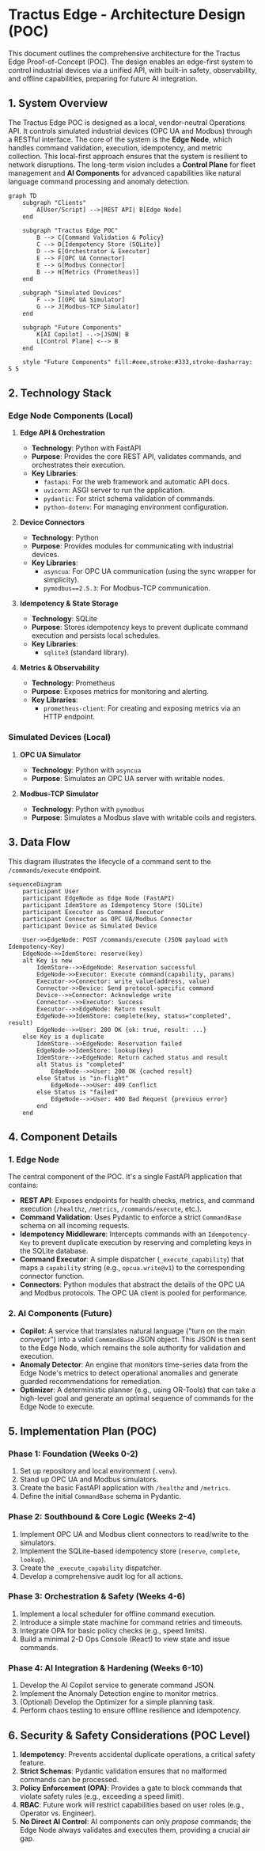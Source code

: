 # Tractus Edge - Architecture Design (POC)

This document outlines the comprehensive architecture for the Tractus Edge Proof-of-Concept (POC). The design enables an edge-first system to control industrial devices via a unified API, with built-in safety, observability, and offline capabilities, preparing for future AI integration.

## 1. System Overview

The Tractus Edge POC is designed as a local, vendor-neutral Operations API. It controls simulated industrial devices (OPC UA and Modbus) through a RESTful interface. The core of the system is the **Edge Node**, which handles command validation, execution, idempotency, and metric collection. This local-first approach ensures that the system is resilient to network disruptions. The long-term vision includes a **Control Plane** for fleet management and **AI Components** for advanced capabilities like natural language command processing and anomaly detection.

```mermaid
graph TD
    subgraph "Clients"
        A[User/Script] -->|REST API| B[Edge Node]
    end

    subgraph "Tractus Edge POC"
        B --> C{Command Validation & Policy}
        C --> D[Idempotency Store (SQLite)]
        D --> E[Orchestrator & Executor]
        E --> F[OPC UA Connector]
        E --> G[Modbus Connector]
        B --> H[Metrics (Prometheus)]
    end

    subgraph "Simulated Devices"
        F --> I[OPC UA Simulator]
        G --> J[Modbus-TCP Simulator]
    end

    subgraph "Future Components"
        K[AI Copilot] -.->|JSON| B
        L[Control Plane] <--> B
    end

    style "Future Components" fill:#eee,stroke:#333,stroke-dasharray: 5 5
```

## 2. Technology Stack

### Edge Node Components (Local)

1.  **Edge API & Orchestration**
    -   **Technology**: Python with FastAPI
    -   **Purpose**: Provides the core REST API, validates commands, and orchestrates their execution.
    -   **Key Libraries**:
        -   `fastapi`: For the web framework and automatic API docs.
        -   `uvicorn`: ASGI server to run the application.
        -   `pydantic`: For strict schema validation of commands.
        -   `python-dotenv`: For managing environment configuration.

2.  **Device Connectors**
    -   **Technology**: Python
    -   **Purpose**: Provides modules for communicating with industrial devices.
    -   **Key Libraries**:
        -   `asyncua`: For OPC UA communication (using the sync wrapper for simplicity).
        -   `pymodbus==2.5.3`: For Modbus-TCP communication.

3.  **Idempotency & State Storage**
    -   **Technology**: SQLite
    -   **Purpose**: Stores idempotency keys to prevent duplicate command execution and persists local schedules.
    -   **Key Libraries**:
        -   `sqlite3` (standard library).

4.  **Metrics & Observability**
    -   **Technology**: Prometheus
    -   **Purpose**: Exposes metrics for monitoring and alerting.
    -   **Key Libraries**:
        -   `prometheus-client`: For creating and exposing metrics via an HTTP endpoint.

### Simulated Devices (Local)

1.  **OPC UA Simulator**
    -   **Technology**: Python with `asyncua`
    -   **Purpose**: Simulates an OPC UA server with writable nodes.

2.  **Modbus-TCP Simulator**
    -   **Technology**: Python with `pymodbus`
    -   **Purpose**: Simulates a Modbus slave with writable coils and registers.

## 3. Data Flow

This diagram illustrates the lifecycle of a command sent to the `/commands/execute` endpoint.

```mermaid
sequenceDiagram
    participant User
    participant EdgeNode as Edge Node (FastAPI)
    participant IdemStore as Idempotency Store (SQLite)
    participant Executor as Command Executor
    participant Connector as OPC UA/Modbus Connector
    participant Device as Simulated Device

    User->>EdgeNode: POST /commands/execute (JSON payload with Idempotency-Key)
    EdgeNode->>IdemStore: reserve(key)
    alt Key is new
        IdemStore-->>EdgeNode: Reservation successful
        EdgeNode->>Executor: Execute command(capability, params)
        Executor->>Connector: write_value(address, value)
        Connector->>Device: Send protocol-specific command
        Device-->>Connector: Acknowledge write
        Connector-->>Executor: Success
        Executor-->>EdgeNode: Return result
        EdgeNode->>IdemStore: complete(key, status="completed", result)
        EdgeNode-->>User: 200 OK {ok: true, result: ...}
    else Key is a duplicate
        IdemStore-->>EdgeNode: Reservation failed
        EdgeNode->>IdemStore: lookup(key)
        IdemStore-->>EdgeNode: Return cached status and result
        alt Status is "completed"
            EdgeNode-->>User: 200 OK {cached result}
        else Status is "in-flight"
            EdgeNode-->>User: 409 Conflict
        else Status is "failed"
            EdgeNode-->>User: 400 Bad Request {previous error}
        end
    end
```

## 4. Component Details

### 1. Edge Node

The central component of the POC. It's a single FastAPI application that contains:
-   **REST API**: Exposes endpoints for health checks, metrics, and command execution (`/healthz`, `/metrics`, `/commands/execute`, etc.).
-   **Command Validation**: Uses Pydantic to enforce a strict `CommandBase` schema on all incoming requests.
-   **Idempotency Middleware**: Intercepts commands with an `Idempotency-Key` to prevent duplicate execution by reserving and completing keys in the SQLite database.
-   **Command Executor**: A simple dispatcher (`_execute_capability`) that maps a `capability` string (e.g., `opcua.write@v1`) to the corresponding connector function.
-   **Connectors**: Python modules that abstract the details of the OPC UA and Modbus protocols. The OPC UA client is pooled for performance.

### 2. AI Components (Future)

-   **Copilot**: A service that translates natural language ("turn on the main conveyor") into a valid `CommandBase` JSON object. This JSON is then sent to the Edge Node, which remains the sole authority for validation and execution.
-   **Anomaly Detector**: An engine that monitors time-series data from the Edge Node's metrics to detect operational anomalies and generate guarded recommendations for remediation.
-   **Optimizer**: A deterministic planner (e.g., using OR-Tools) that can take a high-level goal and generate an optimal sequence of commands for the Edge Node to execute.

## 5. Implementation Plan (POC)

### Phase 1: Foundation (Weeks 0-2)
1.  Set up repository and local environment (`.venv`).
2.  Stand up OPC UA and Modbus simulators.
3.  Create the basic FastAPI application with `/healthz` and `/metrics`.
4.  Define the initial `CommandBase` schema in Pydantic.

### Phase 2: Southbound & Core Logic (Weeks 2-4)
1.  Implement OPC UA and Modbus client connectors to read/write to the simulators.
2.  Implement the SQLite-based idempotency store (`reserve`, `complete`, `lookup`).
3.  Create the `_execute_capability` dispatcher.
4.  Develop a comprehensive audit log for all actions.

### Phase 3: Orchestration & Safety (Weeks 4-6)
1.  Implement a local scheduler for offline command execution.
2.  Introduce a simple state machine for command retries and timeouts.
3.  Integrate OPA for basic policy checks (e.g., speed limits).
4.  Build a minimal 2-D Ops Console (React) to view state and issue commands.

### Phase 4: AI Integration & Hardening (Weeks 6-10)
1.  Develop the AI Copilot service to generate command JSON.
2.  Implement the Anomaly Detection engine to monitor metrics.
3.  (Optional) Develop the Optimizer for a simple planning task.
4.  Perform chaos testing to ensure offline resilience and idempotency.

## 6. Security & Safety Considerations (POC Level)

1.  **Idempotency**: Prevents accidental duplicate operations, a critical safety feature.
2.  **Strict Schemas**: Pydantic validation ensures that no malformed commands can be processed.
3.  **Policy Enforcement (OPA)**: Provides a gate to block commands that violate safety rules (e.g., exceeding a speed limit).
4.  **RBAC**: Future work will restrict capabilities based on user roles (e.g., Operator vs. Engineer).
5.  **No Direct AI Control**: AI components can only *propose* commands; the Edge Node always validates and executes them, providing a crucial air gap.
